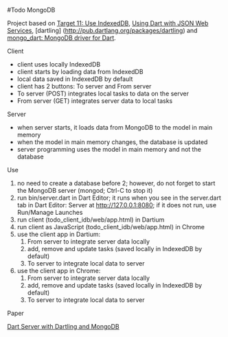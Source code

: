 #Todo MongoDB

Project based on
[Target 11: Use IndexedDB](http://www.dartlang.org/docs/tutorials/indexeddb/),
[Using Dart with JSON Web Services](http://www.dartlang.org/articles/json-web-service/),
[dartling] (http://pub.dartlang.org/packages/dartling)
and
[mongo_dart: MongoDB driver for Dart](http://pub.dartlang.org/packages/mongo_dart).

Client

+ client uses locally IndexedDB
+ client starts by loading data from IndexedDB
+ local data saved in IndexedDB by default
+ client has 2 buttons: To server and From server
+ To server (POST) integrates local tasks to data on the server
+ From server (GET) integrates server data to local tasks

Server

+ when server starts, it loads data from MongoDB to the model in main memory
+ when the model in main memory changes, the database is updated
+ server programming uses the model in main memory and not the database

Use

1. no need to create a database before 2;
   however, do not forget to start the MongoDB server (mongod; Ctrl-C to stop it)
2. run bin/server.dart in Dart Editor;
   it runs when you see in the server.dart tab in Dart Editor:
   Server at http://127.0.0.1:8080;
   if it does not run, use Run/Manage Launches
3. run client (todo_client_idb/web/app.html) in Dartium
4. run client as JavaScript (todo_client_idb/web/app.html) in Chrome
5. use the client app in Dartium:
   1. From server to integrate server data locally
   2. add, remove and update tasks (saved locally in IndexedDB by default)
   3. To server to integrate local data to server
6. use the client app in Chrome:
   1. From server to integrate server data locally
   2. add, remove and update tasks (saved locally in IndexedDB by default)
   3. To server to integrate local data to server

Paper

[Dart Server with Dartling and MongoDB](https://docs.google.com/document/d/12kinDvm87QpeaiB8EcCL5AZ1Sr_ugYDG9HtTMeLnZ1o/edit?usp=sharing)




